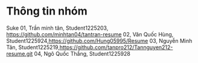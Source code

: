# Thông tin nhóm
Suke
01, Trần minh tân, Student1225203, https://github.com/minhtan04/tantran-resume
02, Văn Quốc Hùng, Student1225924,https://github.com/Hung05995/Resume
03, Nguyễn Minh Tân, Student1225219,https://github.com/tanpro212/Tannguyen212-resume.git
04, Ngô Quốc Thắng, Student1225928
